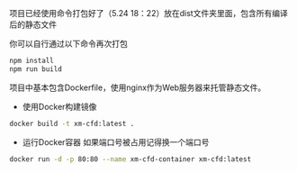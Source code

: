 项目已经使用命令打包好了（5.24 18：22）放在dist文件夹里面，包含所有编译后的静态文件

你可以自行通过以下命令再次打包

``` sh
npm install
npm run build
```

项目中基本包含Dockerfile，使用nginx作为Web服务器来托管静态文件。

- 使用Docker构建镜像

``` sh
docker build -t xm-cfd:latest .
```

- 运行Docker容器 如果端口号被占用记得换一个端口号

``` sh
docker run -d -p 80:80 --name xm-cfd-container xm-cfd:latest
```

